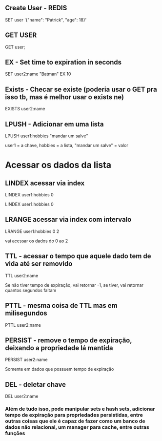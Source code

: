 ## Create User - REDIS

  SET user '{"name": "Patrick", "age": 18}'

## GET USER

  GET user;

## EX - Set time to expiration in seconds

SET user2:name "Batman" EX 10

## Exists - Checar se existe (poderia usar o GET pra isso tb, mas é melhor usar o exists ne)

  EXISTS user2:name

## LPUSH - Adicionar em uma lista

  LPUSH user1:hobbies "mandar um salve"

  user1 = a chave, hobbies = a lista, "mandar um salve" = valor

# Acessar os dados da lista

## LINDEX acessar via index
  LINDEX user1:hobbies 0

  LINDEX user1:hobbies 0

## LRANGE acessar via index com intervalo

  LRANGE user1:hobbies 0 2

  vai acessar os dados do 0 ao 2

## TTL - acessar o tempo que aquele dado tem de vida até ser removido

  TTL user2:name

 Se não tiver tempo de expiração, vai retornar -1, se tiver, vai retornar quantos segundos faltam

## PTTL - mesma coisa de TTL mas em milisegundos

  PTTL user2:name

## PERSIST - remove o tempo de expiração, deixando a propriedade lá mantida

  PERSIST user2:name

  Somente em dados que possuem tempo de expiração

## DEL - deletar chave

  DEL user2:name

### Além de tudo isso, pode manipular sets e hash sets, adicionar tempo de expiração para propriedades persistidas, entre outras coisas que ele é capaz de fazer como um banco de dados não relacional, um manager para cache, entre outras funções

